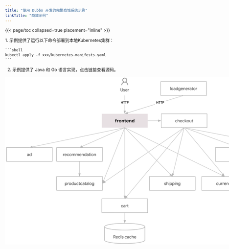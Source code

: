 ```yaml
---
title: "使用 Dubbo 开发的完整商城系统示例"
linkTitle: "商城示例"
---
```


<section id="github" class="row td-cover-block td-cover-block--height-sm js-td-cover td-overlay  -bg-primary">
</section>

<div class="container l-container--padded">

<div class="row">
{{< page/toc collapsed=true placement="inline" >}}
</div>

<div class="row">
<div class="col-12 col-lg-12">
<p class="my-4">
1. 示例提供了运行以下命令部署到本地Kubernetes集群：

	```shell
	kubectl apply -f xxx/kubernetes-manifests.yaml
	```

2. 示例提供了 Java 和 Go 语言实现，点击链接查看源码。
</p>

<img src="/imgs/demo/online-boutique-arch.png" style="max-width:1000px;height:auto;" >

</div>
</div>
</div>
